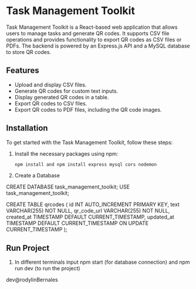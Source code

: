# Task Management Toolkit

Task Management Toolkit is a React-based web application that allows users to manage tasks and generate QR codes. It supports CSV file operations and provides functionality to export QR codes as CSV files or PDFs. The backend is powered by an Express.js API and a MySQL database to store QR codes.

## Features

- Upload and display CSV files.
- Generate QR codes for custom text inputs.
- Display generated QR codes in a table.
- Export QR codes to CSV files.
- Export QR codes to PDF files, including the QR code images.

## Installation

To get started with the Task Management Toolkit, follow these steps:

1. Install the necessary packages using npm:

   ```bash
   npm install and npm install express mysql cors nodemon

2. Create a Database

CREATE DATABASE task_management_toolkit;
USE task_management_toolkit;

CREATE TABLE qrcodes (
  id INT AUTO_INCREMENT PRIMARY KEY,
  text VARCHAR(255) NOT NULL,
  qr_code_url VARCHAR(255) NOT NULL,
  created_at TIMESTAMP DEFAULT CURRENT_TIMESTAMP,
  updated_at TIMESTAMP DEFAULT CURRENT_TIMESTAMP ON UPDATE CURRENT_TIMESTAMP
);


## Run Project

1. In different terminals input npm start (for database connection) and npm run dev (to run the project) 




dev@rodylinBernales
